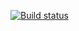 [![Build status](https://ci.appveyor.com/api/projects/status/672i08pme55ohb22/branch/main?svg=true)](https://ci.appveyor.com/project/PolinaVylizhanina/ajs-opp-method/branch/main)